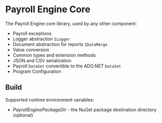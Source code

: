 # Payroll Engine Core

The Payroll Engine core library, used by any other component:
- Payroll exceptions
- Logger abstraction `ILogger`
- Document abstraction for reports `IDataMerge`
- Value conversion
- Common types and extension methods
- JSON and CSV serialization
- Payroll `DataSet` convertible to the ADO.NET `DataSet`
- Program Configuration

## Build
Supported runtime environment variables:
- *PayrollEnginePackageDir* - the NuGet package destination directory (optional)